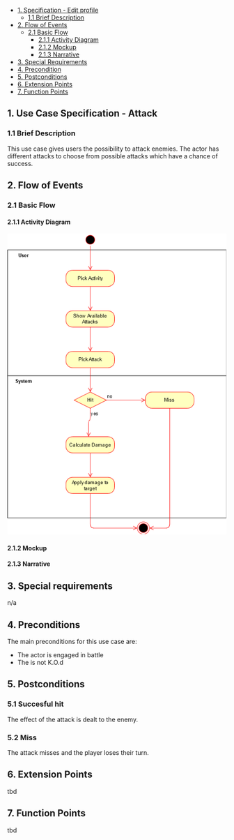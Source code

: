 - [1. Specification - Edit profile](#1-specification-edit-profile)
    - [1.1 Brief Description](#11-brief-description)
- [2. Flow of Events](#2-flow-of-events)
    - [2.1 Basic Flow](#21-basic-flow)
        - [2.1.1 Activity Diagram](#211-activity-diagram)
        - [2.1.2 Mockup](#212-mockup)
        - [2.1.3 Narrative](#213-narrative)
- [3. Special Requirements](#3-special-requirements)
- [4. Precondition](#4-preconditions)  
- [5. Postconditions](#5-postconditions)
- [6. Extension Points](#6-extension-points)
- [7. Function Points](#7-function-points)

## 1. Use Case Specification - Attack
### 1.1 Brief Description
This use case gives users the possibility to attack enemies. The actor has different attacks to choose from possible attacks which have a chance of success.
## 2. Flow of Events
### 2.1 Basic Flow
#### 2.1.1 Activity Diagram
![Activity Diagram](https://raw.githubusercontent.com/LittleBeasts/documentation/master/useCases/diagrams/PlayerAttack.png)
#### 2.1.2 Mockup
#### 2.1.3 Narrative
## 3. Special requirements
n/a
## 4. Preconditions
The main preconditions for this use case are:
- The actor is engaged in battle
- The is not K.O.d

## 5. Postconditions
### 5.1 Succesful hit
The effect of the attack is dealt to the enemy.
### 5.2 Miss
The attack misses and the player loses their turn.
## 6. Extension Points
tbd
## 7. Function Points
tbd
